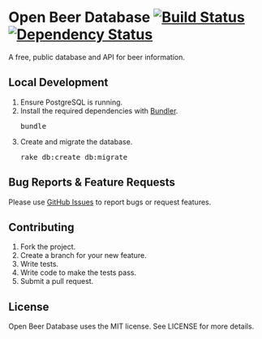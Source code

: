 # Open Beer Database [![Build Status](https://secure.travis-ci.org/tristandunn/openbeerdatabase.png?branch=master)](http://travis-ci.org/tristandunn/openbeerdatabase) [![Dependency Status](https://gemnasium.com/tristandunn/openbeerdatabase.png)](https://gemnasium.com/tristandunn/openbeerdatabase)

A free, public database and API for beer information.

## Local Development

1. Ensure PostgreSQL is running.
2. Install the required dependencies with [Bundler](http://gembundler.com).
   <pre>
   bundle
   </pre>
3. Create and migrate the database.
   <pre>
   rake db:create db:migrate
   </pre>

## Bug Reports & Feature Requests

Please use [GitHub Issues](https://github.com/tristandunn/openbeerdatabase/issues) to report bugs or request features.

## Contributing

1. Fork the project.
2. Create a branch for your new feature.
3. Write tests.
4. Write code to make the tests pass.
5. Submit a pull request.

## License

Open Beer Database uses the MIT license. See LICENSE for more details.
